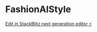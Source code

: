 # FashionAIStyle

[Edit in StackBlitz next generation editor ⚡️](https://stackblitz.com/~/github.com/DngY4/FashionAIStyle)